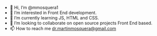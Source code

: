 - 👋 Hi, I’m @mmosquera1
- 👀 I’m interested in Front End development.
- 🌱 I’m currently learning JS, HTML and CSS.
- 💞️ I’m looking to collaborate on open source projects Front End based.
- 📫 How to reach me dr.martinmosquera@gmail.com

<!---
mmosquera1/mmosquera1 is a ✨ special ✨ repository because its `README.md` (this file) appears on your GitHub profile.
You can click the Preview link to take a look at your changes.
--->
